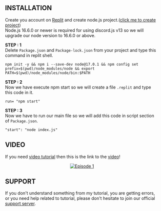 ## INSTALLATION

Create you account on [Replit](https://replit.com/~) and create node.js project.([click me to create project](https://replit.com/new/nodejs))<br />
Node.js 16.6.0 or newer is required for using discord.js v13 so we will upgrade our node version to 16.6.0 or above.

**STEP : 1**<br />
Delete `Package.json` and `Package-lock.json` from your project and type this command in replit shell.
```
npm init -y && npm i --save-dev node@17.0.1 && npm config set prefix=$(pwd)/node_modules/node && export PATH=$(pwd)/node_modules/node/bin:$PATH
```
**STEP : 2**<br />
Now we have execute npm start so we will create a file `.replit` and type this code in it.
```
run= "npm start"
```
**STEP : 3**<br />
Now we have to run our main file so we will add this code in script section of `Package.json`.
```
"start": "node index.js"
```

## VIDEO

If you need [video tutorial](https://youtu.be/PL4DBcyW96k) then this is the link to the [video](https://youtu.be/PL4DBcyW96k)!
<div align="center">
  <p>
    <a href="https://youtu.be/PL4DBcyW96k"><img src="https://media.discordapp.net/attachments/966943970145996800/966975451341918298/1650615303344.jpg" alt="Episode 1" /></a>
  </p>
</div>

## SUPPORT

If you don't understand something from my tutorial, you are getting errors, or you need help related to tutorial, please don't hesitate to join our official [support server](https://discord.gg/MRbJCmv4YJ).
